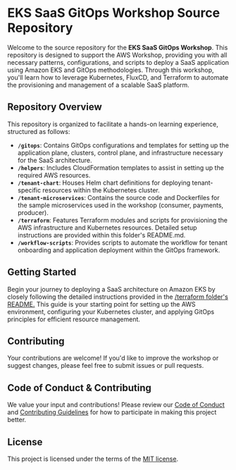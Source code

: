 # EKS SaaS GitOps Workshop Source Repository

Welcome to the source repository for the **EKS SaaS GitOps Workshop**. This repository is designed to support the AWS Workshop, providing you with all necessary patterns, configurations, and scripts to deploy a SaaS application using Amazon EKS and GitOps methodologies. Through this workshop, you'll learn how to leverage Kubernetes, FluxCD, and Terraform to automate the provisioning and management of a scalable SaaS platform.

## Repository Overview

This repository is organized to facilitate a hands-on learning experience, structured as follows:

- **`/gitops`**: Contains GitOps configurations and templates for setting up the application plane, clusters, control plane, and infrastructure necessary for the SaaS architecture.
- **`/helpers`**: Includes CloudFormation templates to assist in setting up the required AWS resources.
- **`/tenant-chart`**: Houses Helm chart definitions for deploying tenant-specific resources within the Kubernetes cluster.
- **`/tenant-microservices`**: Contains the source code and Dockerfiles for the sample microservices used in the workshop (consumer, payments, producer).
- **`/terraform`**: Features Terraform modules and scripts for provisioning the AWS infrastructure and Kubernetes resources. Detailed setup instructions are provided within this folder's README.md.
- **`/workflow-scripts`**: Provides scripts to automate the workflow for tenant onboarding and application deployment within the GitOps framework.

## Getting Started

Begin your journey to deploying a SaaS architecture on Amazon EKS by closely following the detailed instructions provided in the [/terraform folder's README.](terraform/README.md) This guide is your starting point for setting up the AWS environment, configuring your Kubernetes cluster, and applying GitOps principles for efficient resource management.

## Contributing

Your contributions are welcome! If you'd like to improve the workshop or suggest changes, please feel free to submit issues or pull requests.

## Code of Conduct & Contributing

We value your input and contributions! Please review our [Code of Conduct](CODE_OF_CONDUCT.md) and [Contributing Guidelines](CONTRIBUTING.md) for how to participate in making this project better.

## License

This project is licensed under the terms of the [MIT license](LICENSE).